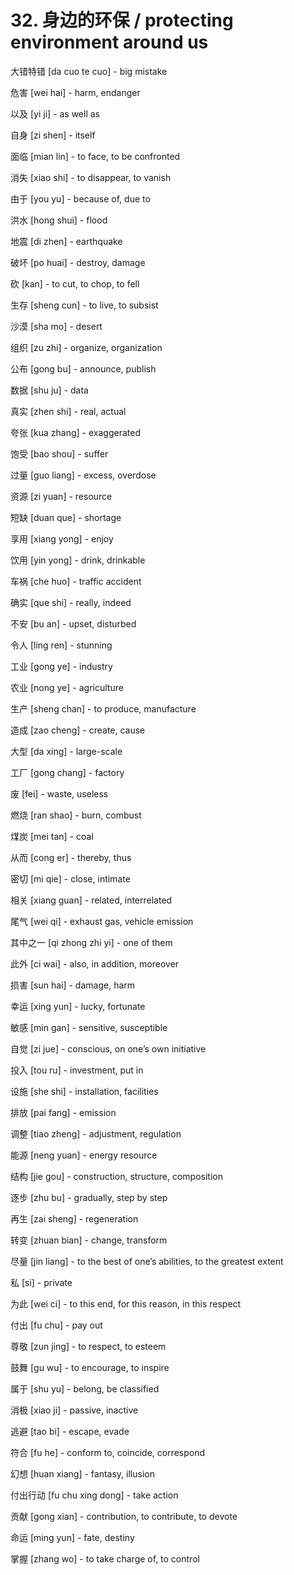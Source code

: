 # 32. 身边的环保 / protecting environment around us

大错特错 [da cuo te cuo] - big mistake

危害 [wei hai] - harm, endanger

以及 [yi ji] - as well as

自身 [zi shen] - itself

面临 [mian lin] - to face, to be confronted

消失 [xiao shi] - to disappear, to vanish

由于 [you yu] - because of, due to

洪水 [hong shui] - flood

地震 [di zhen] - earthquake

破坏 [po huai] - destroy, damage

砍 [kan] - to cut, to chop, to fell

生存 [sheng cun] - to live, to subsist

沙漠 [sha mo] - desert

组织 [zu zhi] - organize, organization

公布 [gong bu] - announce, publish

数据 [shu ju] - data

真实 [zhen shi] - real, actual

夸张 [kua zhang] - exaggerated

饱受 [bao shou] - suffer

过量 [guo liang] - excess, overdose

资源 [zi yuan] - resource

短缺 [duan que] - shortage

享用 [xiang yong] - enjoy

饮用 [yin yong] - drink, drinkable

车祸 [che huo] - traffic accident

确实 [que shi] - really, indeed

不安 [bu an] - upset, disturbed

令人 [ling ren] - stunning

工业 [gong ye] - industry

农业 [nong ye] - agriculture

生产 [sheng chan] - to produce, manufacture

造成 [zao cheng] - create, cause

大型 [da xing] - large-scale

工厂 [gong chang] - factory

废 [fei] - waste, useless

燃烧 [ran shao] - burn, combust

煤炭 [mei tan] - coal

从而 [cong er] - thereby, thus

密切 [mi qie] - close, intimate

相关 [xiang guan] - related, interrelated

尾气 [wei qi] - exhaust gas, vehicle emission

其中之一 [qi zhong zhi yi] - one of them

此外 [ci wai] - also, in addition, moreover

损害 [sun hai] - damage, harm

幸运 [xing yun] - lucky, fortunate

敏感 [min gan] - sensitive, susceptible

自觉 [zi jue] - conscious, on one’s own initiative

投入 [tou ru] - investment, put in

设施 [she shi] - installation, facilities

排放 [pai fang] - emission

调整 [tiao zheng] - adjustment, regulation

能源 [neng yuan] - energy resource

结构 [jie gou] - construction, structure, composition

逐步 [zhu bu] - gradually, step by step

再生 [zai sheng] - regeneration

转变 [zhuan bian] - change, transform

尽量 [jin liang] - to the best of one’s abilities, to the greatest extent

私 [si] - private

为此 [wei ci] - to this end, for this reason, in this respect

付出 [fu chu] - pay out

尊敬 [zun jing] - to respect, to esteem

鼓舞 [gu wu] - to encourage, to inspire

属于 [shu yu] - belong, be classified

消极 [xiao ji] - passive, inactive

逃避 [tao bi] - escape, evade

符合 [fu he] - conform to, coincide, correspond

幻想 [huan xiang] - fantasy, illusion

付出行动 [fu chu xing dong] - take action

贡献 [gong xian] - contribution, to contribute, to devote

命运 [ming yun] - fate, destiny

掌握 [zhang wo] - to take charge of, to control